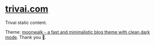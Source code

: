 # [trivai.com](https://www.trivai.com)

Trivai static content.

Theme: [moonwalk - a fast and minimalistic blog theme with clean dark mode](https://github.com/abhinavs/moonwalk). Thank you 🙏.
